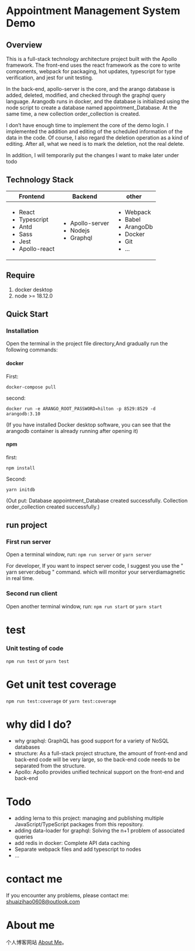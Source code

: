 # Appointment Management System Demo

## Overview

This is a full-stack technology architecture project built with the Apollo framework. The front-end uses the react framework as the core to write components, webpack for packaging, hot updates, typescript for type verification, and jest for unit testing.

In the back-end, apollo-server is the core, and the arango database is added, deleted, modified, and checked through the graphql query language. Arangodb runs in docker, and the database is initialized using the node script to create a database named appointment_Database. At the same time, a new collection order_collection is created.

I don’t have enough time to implement the core of the demo login. I implemented the addition and editing of the scheduled information of the data in the code. Of course, I also regard the deletion operation as a kind of editing. After all, what we need is to mark the deletion, not the real delete.

In addition, I will temporarily put the changes I want to make later under todo

## Technology Stack

| Frontend                                                                                               | Backend                                                        | other                                                                                           |
| ------------------------------------------------------------------------------------------------------ | -------------------------------------------------------------- | ----------------------------------------------------------------------------------------------- |
| <ul><li>React</li><li>Typescript</li><li>Antd</li><li>Sass</li><li>Jest</li><li>Apollo-react</li></ul> | <ul><li>Apollo-server</li><li>Nodejs</li><li>Graphql</li></ul> | <ul><li>Webpack</li><li>Babel</li><li>ArangoDb</li><li>Docker</li><li>Git</li><li>...</li></ul> |

## Require

1. docker desktop
2. node >= 18.12.0

## Quick Start

### Installation

Open the terminal in the project file directory,And gradually run the following commands:

#### docker

First:

`docker-compose pull`

second:

`docker run -e ARANGO_ROOT_PASSWORD=hilton -p 8529:8529 -d arangodb:3.10`

(If you have installed Docker desktop software, you can see that the arangodb container is already running after opening it)

#### npm

first:

`npm install`

Second:

`yarn initdb`

(Out put: Database appointment_Database created successfully.
Collection order_collection created successfully.)

## run project

### First run server

Open a terminal window, run:
`npm run server`
or
`yarn server`

For developer, If you want to inspect server code, I suggest you use the " yarn server:debug " command. which will monitor your serverdiamagnetic in real time.

### Second run client

Open another terminal window, run:
`npm run start`
or
`yarn start`

# test

### Unit testing of code

`npm run test`
or
`yarn test`

# Get unit test coverage

`npm run test:coverage`
or
`yarn test:coverage`

# why did I do?

- why graphql: GraphQL has good support for a variety of NoSQL databases
- structure: As a full-stack project structure, the amount of front-end and back-end code will be very large, so the back-end code needs to be separated from the structure.
- Apollo: Apollo provides unified technical support on the front-end and back-end

# Todo

- adding lerna to this project: managing and publishing multiple JavaScript/TypeScript packages from this repository.
- adding data-loader for graphql: Solving the n+1 problem of associated queries
- add redis in docker: Complete API data caching
- Separate webpack files and add typescript to nodes
- ...

# contact me

If you encounter any problems, please contact me: <a href="mailto:shuaizihao0608@outlook.com">shuaizihao0608@outlook.com</a>

# About me

个人博客网站 [About Me](https://blog.zhshuai.top/about/)。
